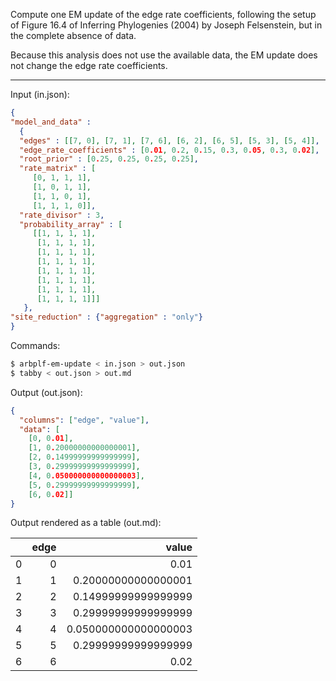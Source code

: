 Compute one EM update of the edge rate coefficients,
following the setup of Figure 16.4 of
Inferring Phylogenies (2004) by Joseph Felsenstein,
but in the complete absence of data.

Because this analysis does not use the available data,
the EM update does not change the edge rate coefficients.

---

Input (in.json):
```json
{
"model_and_data" :
  {
  "edges" : [[7, 0], [7, 1], [7, 6], [6, 2], [6, 5], [5, 3], [5, 4]],
  "edge_rate_coefficients" : [0.01, 0.2, 0.15, 0.3, 0.05, 0.3, 0.02],
  "root_prior" : [0.25, 0.25, 0.25, 0.25],
  "rate_matrix" : [
	 [0, 1, 1, 1],
	 [1, 0, 1, 1],
	 [1, 1, 0, 1],
	 [1, 1, 1, 0]],
  "rate_divisor" : 3,
  "probability_array" : [
	 [[1, 1, 1, 1],
	  [1, 1, 1, 1],
	  [1, 1, 1, 1],
	  [1, 1, 1, 1],
	  [1, 1, 1, 1],
	  [1, 1, 1, 1],
	  [1, 1, 1, 1],
	  [1, 1, 1, 1]]]
   },
"site_reduction" : {"aggregation" : "only"}
}
```

Commands:
```bash
$ arbplf-em-update < in.json > out.json
$ tabby < out.json > out.md
```

Output (out.json):
```json
{
  "columns": ["edge", "value"],
  "data": [
    [0, 0.01],
    [1, 0.20000000000000001],
    [2, 0.14999999999999999],
    [3, 0.29999999999999999],
    [4, 0.050000000000000003],
    [5, 0.29999999999999999],
    [6, 0.02]]
}
```

Output rendered as a table (out.md):

|    |   edge |                value |
|---:|-------:|---------------------:|
|  0 |      0 | 0.01                 |
|  1 |      1 | 0.20000000000000001  |
|  2 |      2 | 0.14999999999999999  |
|  3 |      3 | 0.29999999999999999  |
|  4 |      4 | 0.050000000000000003 |
|  5 |      5 | 0.29999999999999999  |
|  6 |      6 | 0.02                 |
